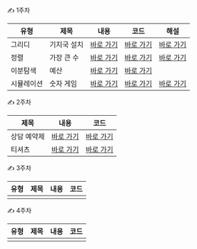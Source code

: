 ✍️ 1주차

|유형|제목|내용|코드|해설|
|---|---|---|---|---|
|그리디|기지국 설치|[바로 가기](src/edu/programmers/practice/p100301/description.md)|[바로 가기](src/edu/programmers/practice/p100301/Main.java)|[바로 가기](src/edu/programmers/practice/p100301/Answer.java)|
|정렬|가장 큰 수|[바로 가기](src/edu/programmers/practice/p100302/description.md)|[바로 가기](src/edu/programmers/practice/p100302/Main.java)|[바로 가기](src/edu/programmers/practice/p100302/Answer.java)|
|이분탐색|예산|[바로 가기](src/edu/programmers/practice/p100303/description.md)|[바로 가기](src/edu/programmers/practice/p100303/Main.java)| |
|시뮬레이션|숫자 게임|[바로 가기](src/edu/programmers/practice/p100304/description.md)|[바로 가기](src/edu/programmers/practice/p100304/Main.java)|[바로 가기](src/edu/programmers/practice/p100304/Answer.java)|

✍️ 2주차

|제목|내용|코드|
|---|---|---|
|상담 예약제|[바로 가기](src/edu/programmers/practice/p100229/description.md)|[바로 가기](src/edu/programmers/practice/p100229/Main.java)|
|티셔츠|[바로 가기](src/edu/programmers/practice/p100230/description.md)|[바로 가기](src/edu/programmers/practice/p100230/Main.java)|

✍️ 3주차

|유형|제목|내용|코드|
|---|---|---|---|
|||||

✍️ 4주차

|유형|제목|내용|코드|
|---|---|---|---|
|||||
